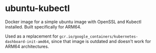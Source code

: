 # ubuntu-kubectl
Docker image for a simple ubuntu image with OpenSSL and Kubectl installed.  Built specifically for ARM64.

Used as a replacement for `gcr.io/google_containers/kubernetes-dashboard-init-amd64`, since that image is outdated and doesn't work for ARM64 architectures.
